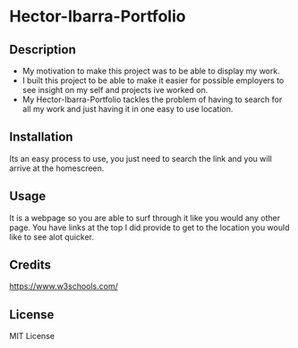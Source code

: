 # Hector-Ibarra-Portfolio

## Description

- My motivation to make this project was to be able to display my work.
- I built this project to be able to make it easier for possible employers to see insight on my self and projects ive worked on.
- My Hector-Ibarra-Portfolio tackles the problem of having to search for all my work and just having it in one easy to use location.


## Installation

Its an easy process to use, you just need to search the link and you will arrive at the homescreen.

## Usage

It is a webpage so you are able to surf through it like you would any other page. You have links at the top I did provide to get to the location you would like to see alot quicker.

## Credits

https://www.w3schools.com/

## License

MIT License
